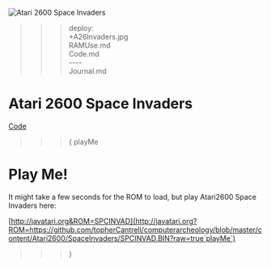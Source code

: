 ![Atari 2600 Space Invaders](A26Invaders.jpg)

>>> deploy:<br>
>>>   +A26Invaders.jpg<br>
>>>   RAMUse.md<br>
>>>   Code.md<br>
>>>   ----<br>
>>>   Journal.md<br>

# Atari 2600 Space Invaders

[Code](Code.md)

>>> { playMe

# Play Me!

It might take a few seconds for the ROM to load, but play Atari2600 Space Invaders here:

[http://javatari.org&ROM=SPCINVAD](http://javatari.org?ROM=https://github.com/topherCantrell/computerarcheology/blob/master/content/Atari2600/SpaceInvaders/SPCINVAD.BIN?raw=true`playMe`)

>>> }
